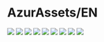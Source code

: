# AzurAssets/EN
![](https://img.shields.io/badge/EN-8.2.133-blue?style=flat-square)
![](https://img.shields.io/badge/CV-532-blue?style=flat-square)
![](https://img.shields.io/badge/L2D-608-blue?style=flat-square)
![](https://img.shields.io/badge/PIC-22-blue?style=flat-square)
![](https://img.shields.io/badge/BGM-22-blue?style=flat-square)
![](https://img.shields.io/badge/CIPHER-36-blue?style=flat-square)
![](https://img.shields.io/badge/MANGA-54-blue?style=flat-square)
![](https://img.shields.io/badge/PAINTING-186-blue?style=flat-square)
![](https://img.shields.io/badge/DORM-25-blue?style=flat-square)
